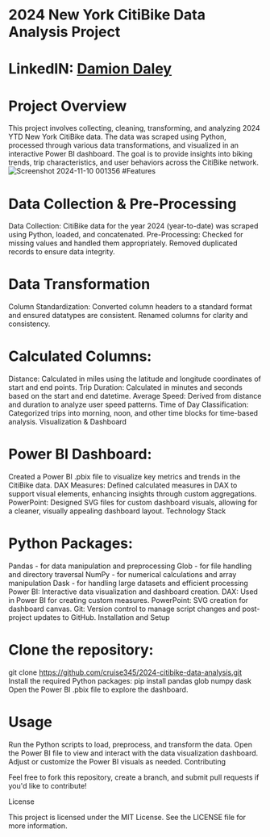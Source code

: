 # 2024 New York CitiBike Data Analysis Project
# LinkedIN: [Damion Daley](www.linkedin.com/in/damiondaley)
# Project Overview

This project involves collecting, cleaning, transforming, and analyzing 2024 YTD New York CitiBike data. The data was scraped using Python, processed through various data transformations, and visualized in an interactive Power BI dashboard. The goal is to provide insights into biking trends, trip characteristics, and user behaviors across the CitiBike network.
![Screenshot 2024-11-10 001356](https://github.com/user-attachments/assets/5a8c036b-30c1-4bee-973c-3c6ae0411720)
#Features

# Data Collection & Pre-Processing

Data Collection: CitiBike data for the year 2024 (year-to-date) was scraped using Python, loaded, and concatenated.
Pre-Processing:
Checked for missing values and handled them appropriately.
Removed duplicated records to ensure data integrity.

# Data Transformation

Column Standardization:
Converted column headers to a standard format and ensured datatypes are consistent.
Renamed columns for clarity and consistency.

# Calculated Columns:

Distance: Calculated in miles using the latitude and longitude coordinates of start and end points.
Trip Duration: Calculated in minutes and seconds based on the start and end datetime.
Average Speed: Derived from distance and duration to analyze user speed patterns.
Time of Day Classification: Categorized trips into morning, noon, and other time blocks for time-based analysis.
Visualization & Dashboard

# Power BI Dashboard: 

Created a Power BI .pbix file to visualize key metrics and trends in the CitiBike data.
DAX Measures: Defined calculated measures in DAX to support visual elements, enhancing insights through custom aggregations.
PowerPoint: Designed SVG files for custom dashboard visuals, allowing for a cleaner, visually appealing dashboard layout.
Technology Stack

# Python Packages:

Pandas - for data manipulation and preprocessing
Glob - for file handling and directory traversal
NumPy - for numerical calculations and array manipulation
Dask - for handling large datasets and efficient processing
Power BI: Interactive data visualization and dashboard creation.
DAX: Used in Power BI for creating custom measures.
PowerPoint: SVG creation for dashboard canvas.
Git: Version control to manage script changes and post-project updates to GitHub.
Installation and Setup

# Clone the repository:
git clone https://github.com/cruise345/2024-citibike-data-analysis.git
Install the required Python packages:
pip install pandas glob numpy dask
Open the Power BI .pbix file to explore the dashboard.
# Usage

Run the Python scripts to load, preprocess, and transform the data.
Open the Power BI file to view and interact with the data visualization dashboard.
Adjust or customize the Power BI visuals as needed.
Contributing

Feel free to fork this repository, create a branch, and submit pull requests if you'd like to contribute!

License

This project is licensed under the MIT License. See the LICENSE file for more information.

